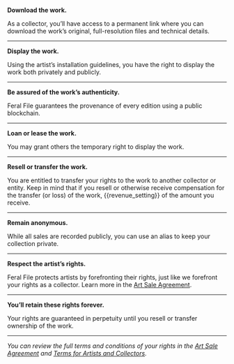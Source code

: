 **Download the work.**

As a collector, you’ll have access to a permanent link where you can download the work’s original, full-resolution files and technical details.

---
**Display the work.**

Using the artist’s installation guidelines, you have the right to display the work both privately and publicly.

---
**Be assured of the work’s authenticity.**

Feral File guarantees the provenance of every edition using a public blockchain.

---
**Loan or lease the work.**

You may grant others the temporary right to display the work.

---
**Resell or transfer the work.**

You are entitled to transfer your rights to the work to another collector or entity. Keep in mind that if you resell or otherwise receive compensation for the transfer (or loss) of the work, {{revenue_setting}} of the amount you receive.

---
**Remain anonymous.**

While all sales are recorded publicly, you can use an alias to keep your collection private.

---
**Respect the artist’s rights.**

Feral File protects artists by forefronting their rights, just like we forefront your rights as a collector. Learn more in the [Art Sale Agreement](https://feralfile.com/docs/art-sale-agreement).

---
**You’ll retain these rights forever.**

Your rights are guaranteed in perpetuity until you resell or transfer ownership of the work.

---
*You can review the full terms and conditions of your rights in the [Art Sale Agreement](https://feralfile.com/docs/art-sale-agreement) and [Terms for Artists and Collectors](https://feralfile.com/docs/terms-of-artist-collector).*
